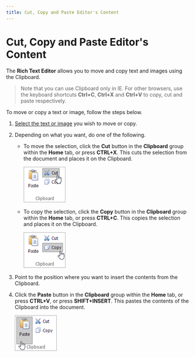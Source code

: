 ```yaml
---
title: Cut, Copy and Paste Editor's Content
---
```

# Cut, Copy and Paste Editor's Content
The **Rich Text Editor** allows you to move and copy text and images using the Clipboard.

> Note that you can use Clipboard only in IE. For other browsers, use the keyboard shortcuts **Ctrl+C**, **Ctrl+X** and **Ctrl+V** to copy, cut and paste respectively.

To move or copy a text or image, follow the steps below.
1. [Select the text or image](select-text.md) you wish to move or copy.
2. Depending on what you want, do one of the following.
	* To move the selection, click the **Cut** button in the **Clipboard** group within the **Home** tab, or press **CTRL+X**. This cuts the selection from the document and places it on the Clipboard.
		
		![EUD_ASPxRichEdit_Home_Cut](../../../images/img117820.png)
	* To copy the selection, click the **Copy** button in the **Clipboard** group within the **Home** tab, or press **CTRL+C**. This copies the selection and places it on the Clipboard.
		
		![EUD_ASPxRichEdit_Home_Copy](../../../images/img117819.png)
3. Point to the position where you want to insert the contents from the Clipboard.
4. Click the **Paste** button in the **Clipboard** group within the **Home** tab, or press **CTRL+V**, or press **SHIFT+INSERT**. This pastes the contents of the Clipboard into the document.
	
	![EUD_ASPxRichEdit_Home_Paste](../../../images/img117821.png)